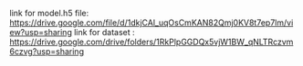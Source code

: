 link for model.h5 file: https://drive.google.com/file/d/1dkjCAl_uqOsCmKAN82Qmj0KV8t7ep7lm/view?usp=sharing
link for dataset : https://drive.google.com/drive/folders/1RkPlpGGDQx5vjW1BW_qNLTRczvm6czvg?usp=sharing

